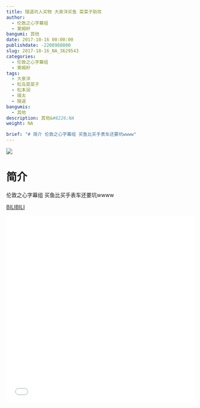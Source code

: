 ```yaml
---
title: 隧道坑人买物 大泉洋买鱼 菜菜子助攻
author: 
  - 伦敦之心字幕组
  - 莱姆籽
bangumi: 其他
date: 2017-10-16 00:00:00
publishdate: -2208988800
slug: 2017-10-16_NA_3629543
categories: 
  - 伦敦之心字幕组
  - 莱姆籽
tags: 
  - 大泉洋
  - 松岛菜菜子
  - 松本润
  - 瑛太
  - 隧道
bangumis: 
  - 其他
description: 其他&#8226;NA
weight: NA

brief: "# 简介 伦敦之心字幕组 买鱼比买手表车还要坑wwww"
---
```


![](https://i.imgur.com/LNhReoG.jpg)

# 简介  
伦敦之心字幕组  买鱼比买手表车还要坑wwww 

  [BILIBILI](https://www.bilibili.com/video/av3629543/)


<div class="vcontainer">  <iframe class='video' src="//www.bilibili.com/blackboard/player.html?aid=3629543" width="100%" height="500" frameborder="0" allowfullscreen="allowfullscreen"></iframe></div>
